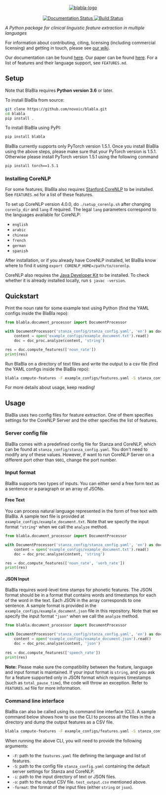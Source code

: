 <p align="center">
<a href="https://novoic.com">
    <img src="https://assets.novoic.com/blabla.png" alt="blabla-logo" border="0">
</a>
  <br />
  <br />
<a href='https://novoic-blabla.readthedocs.io/en/latest/?badge=latest'>
    <img src='https://readthedocs.org/projects/novoic-blabla/badge/?version=latest' alt='Documentation Status' />
</a>
<a href='https://app.circleci.com/pipelines/github/novoic/blabla'>
    <img src='https://circleci.com/gh/novoic/blabla.svg?style=shield&circle-token=ee42afdb6e5cb9a4f34fec4fe31144d8bc9d1f99' alt='Build Status' />
</a>
</p>

_A Python package for clinical linguistic feature extraction in multiple languages_

For information about contributing, citing, licensing (including commercial licensing) and getting in touch, please see [our wiki](https://github.com/novoic/blabla/wiki).

Our documentation can be found [here](https://novoic-blabla.readthedocs.io/en/latest). Our paper can be found [here](https://arxiv.org/abs/2005.10219). For a list of features and their language support, see `FEATURES.md`.
  
## Setup
Note that BlaBla requires **Python version 3.6** or later. 

To install BlaBla from source:
```bash
git clone https://github.com/novoic/blabla.git
cd blabla
pip install .
```
To install BlaBla using PyPI:
```bash
pip install blabla
```
BlaBla currently supports only PyTorch version 1.5.1. Once you install BlaBla using the above steps, please make sure that your PyTorch version is 1.5.1. Otherwise please install PyTorch version 1.5.1 using the following command

```bash
pip install torch==1.5.1
```

### Installing CoreNLP
For some features, BlaBla also requires [Stanford CoreNLP](https://stanfordnlp.github.io/CoreNLP/) to be installed. See `FEATURES.md` for a list of these features.

To set up CoreNLP version 4.0.0, do `./setup_corenlp.sh` after changing `corenlp_dir` and `lang` if required. The legal `lang` parameters correspond to the languages available for CoreNLP:
* `english`
* `arabic`
* `chinese`
* `french`
* `german`
* `spanish`

After installation, or if you already have CoreNLP installed, let BlaBla know where to find it using `export CORENLP_HOME=/path/to/corenlp`.

CoreNLP also requires the [Java Developer Kit](https://www.oracle.com/java/technologies/javase-downloads.html) to be installed. To check whether it is already installed locally, run `$ javac -version`.

## Quickstart
Print the noun rate for some example text using Python (find the YAML configs inside the BlaBla repo):
```python
from blabla.document_processor import DocumentProcessor

with DocumentProcessor('stanza_config/stanza_config.yaml', 'en') as doc_proc:
    content = open('example_configs/example_document.txt').read()
    doc = doc_proc.analyze(content, 'string')

res = doc.compute_features(['noun_rate'])
print(res)
 ```  

Run BlaBla on a directory of text files and write the output to a csv file (find the YAML configs inside the BlaBla repo):
```bash
blabla compute-features -F example_configs/features.yaml -S stanza_config/stanza_config.yaml -i /path/to/text/files/dir -o blabla_features.csv -format string
```

For more details about usage, keep reading!

## Usage

BlaBla uses two config files for feature extraction. One of them specifies settings for the CoreNLP Server and the other specifies the list of features.

### Server config file
 
BlaBla comes with a predefined config file for Stanza and CoreNLP, which can be found at `stanza_config/stanza_config.yaml`. You don't need to modify any of these values. However, if want to run CoreNLP Server on a different port other than `9001`, change the port number.

### Input format

BlaBla supports two types of inputs. You can either send a free form text as a sentence or a paragraph or an array of JSONs. 

#### Free Text
You can process natural language represented in the form of free text with BlaBla. A sample text file is provided at `example_configs/example_document.txt`. Note that we specify the input format `"string"` when we call the `analyze` method. 

```python
from blabla.document_processor import DocumentProcessor

with DocumentProcessor('stanza_config/stanza_config.yaml', 'en') as doc_proc:
    content = open('example_configs/example_document.txt').read()
    doc = doc_proc.analyze(content, 'string')

res = doc.compute_features(['noun_rate', 'verb_rate'])
print(res)
 ```  
    
#### JSON Input
BlaBla requires word-level time stamps for phonetic features. The JSON format should be in a format that contains words and timestamps for each of the word in the text. Each JSON in the array corresponds to one sentence. A sample format is provided in the `example_configs/example_document.json` file in this repository. Note that we specify the input format `"json"` when we call the `analyze` method.
 
```python
from blabla.document_processor import DocumentProcessor

with DocumentProcessor('stanza_config/stanza_config.yaml', 'en') as doc_proc:
    content = open('example_configs/example_document.json').read()
    doc = doc_proc.analyze(content, 'json')
    
res = doc.compute_features(['speech_rate'])
print(res)
```
 
**Note:** Please make sure the compatibility between the feature, language and input format is maintained. If your input format is `string`, and you ask for a feature supported only in JSON format which requires timestamps (such as `total_pause_time`), the code will throw an exception. Refer to `FEATURES.md` file for more information.

### Command line interface

BlaBla can also be called using its command line interface (CLI). A sample command below shows how to use the CLI to process all the files in the a directory and dump the output features as a CSV file.

```bash
blabla compute-features -F example_configs/features.yaml -S stanza_config/stanza_config.yaml -i /path/to/text/files/dir -o blabla_features.csv -format string
```

When running the above CLI, you will need to provide the following arguments:
* `-F`: path to the `features.yaml` file defining the language and list of features.
* `-S`: path to the config file `stanza_config.yaml` containing the default server settings for Stanza and CoreNLP.
* `-i`: path to the input directory of text or JSON files.
* `-o`: path to the output CSV file. `test_output.csv` mentioned above.
* `-format`: the format of the input files (either `string` or `json`).
